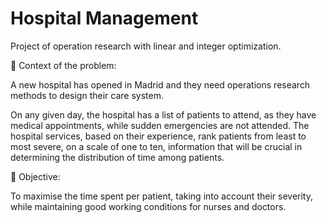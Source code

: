 # Hospital Management

Project of operation research with linear and integer optimization.

🔻 Context of the problem:

A new hospital has opened in Madrid and they need operations research methods to design their care system.

On any given day, the hospital has a list of patients to attend, as they have medical appointments, while sudden emergencies are not attended. The hospital services, based on their experience, rank patients from least to most severe, on a scale of one to ten, information that will be crucial in determining the distribution of time among patients.

🔻 Objective:

To maximise the time spent per patient, taking into account their severity, while maintaining good working conditions for nurses and doctors.

```{tableofcontents}
```
